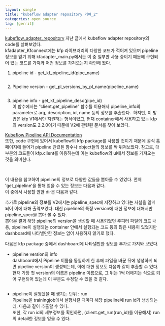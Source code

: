 ```yaml
---
layout: single
title: "kubeflow adapter repository 기여_2"
categories: open source
tag: [gerrit]
---
```




[kubeflow_adapter_repository](https://github.com/o-ran-sc/aiml-fw-athp-tps-kubeflow-adapter)
지난 글에서 kubeflow adapter repository의 code를 살펴보았다.   
kfadapter_Kfconnect에는 kfp 라이브러리의 다양한 코드가 적어져 있으며 pipeline 정보를 얻기 위해 kfadapter_main.py에서는 이 중 일부만 사용 중이기 때문에 구현되어 있는 코드를 가져와 어떤 정보를 가져오는지 확인해 봤다.

1. pipeline id - get_kf_pipeline_id(pipe_name) 
<img  src="/assets/posts/ossca/23.png" alt=""/>


2. Pipeline version - get_pl_versions_by_pl_name(pipeline_name)
<img  src="/assets/posts/ossca/24.png" alt=""/>


3. pipeline info - get_kf_pipeline_desc(pipe_id)   
이 함수에서는 “client.get_pipeline” 함수를 이용해서 pipeline_info의 parameter로 arg, description, id, name 등의 정보를 추출한다.
<img  src="/assets/posts/ossca/25.png" alt=""/> 하지만, 이 방법은 kfp V1에서만 지원하는 형식이었고, 현재 container에서 사용하고 있는 kfp의 version도 2.2.0이기 때문에 V2에 관련된 문서를 찾아 보았다.   
   
[Kubeflow Pipeline API Documentation](https://www.kubeflow.org/docs/components/pipelines/reference/api/kubeflow-pipeline-api-spec/)   
또한, code 구현에 있어서 kubeflow의 kfp package를 사용할 것이기 때문에 공식 홈페이지에 들어가 pipeline 관련된 함수나 object들의 정보를 싹 뒤져보았다. 참고로, 대부분의 코드들이 kfp.client를 이용하는데 이는 kubeflow의 ui에서 정보를 가져오는 것을 의미한다. 

<img  src="/assets/posts/ossca/21.png" alt=""/>


<img  src="/assets/posts/ossca/22.png" alt=""/>

이 내용을 참고하여 pipeline의 정보로 다양한 값들을 뽑아올 수 있었다.
먼저 'get_pipeline'을 통해 얻을 수 있는 정보는 다음과 같다.
<img  src="/assets/posts/ossca/26.png" alt=""/>   
이 중에서 사용할 만한 dir은 다음과 같다.
<img  src="/assets/posts/ossca/27.png" alt=""/>   
   
추가로 pipeline의 정보를 V2에서는 pipeline_spec에 저장하고 있다는 사실을 알게 되어 이에 대해 출력보았다. 대신 pipeline의 특정 version에 대한 정보에 대해서만 pipeline_spec을 뽑아 볼 수 있다.   
뽑아본 결과 해당 pipeline의 version을 생성할 때 사용되었던 주피터 파일의 코드 내용, pipeline이 실행되는 container 안에서 실행되는 코드 등의 많은 내용이 있었지만 dashboard에 나타낼만한 정보는 없어 사용하지 않기로 했다.   
   
   
   
다음은 kfp package 중에서 dashboard에 나타낼만한 정보를 추가로 가져와 보았다.

- pipeline version의 info   
dashboard에서 Pipeline 이름을 동일하게 한 후에 파일을 바꾼 뒤에 생성하게 되면 pipeline version이 생성되는데, 이에 대한 정보도 다음과 같이 추출할 수 있다.   
현재 가장 첫 version의 이름은 pipeline 이름으로, 그 뒤는 1씩 더해지는 식으로 되어 구현되어 있는데 이 부분도 수정할 수 있을 것 같다.
<img  src="/assets/posts/ossca/28.png" alt=""/>   

- pipeline이 실행됬을 때 생기는 단위 : run   
Pipeline을 trainingjob에서 실행시킬 때마다 해당 pipeline에 run id가 생성되는데, 다음과 같이 추출할 수 있다.   
또한, 각 run id의 세부정보를 확인하면, (client.get_run(run_id)를 이용해서) run의 detail한 정보를 얻을 수 있다.   
<img  src="/assets/posts/ossca/29.png" alt=""/>   
   
     
        
         
